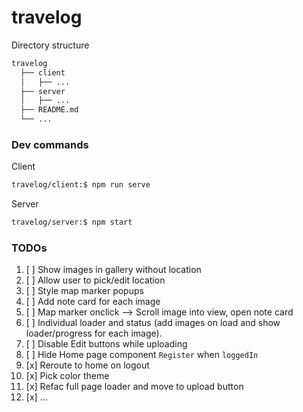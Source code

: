 # travelog

Directory structure

```bash
travelog
  ├── client
  │   ├── ...
  ├── server
  │   ├── ...
  ├── README.md
  └── ...
```

### Dev commands

Client

```bash
travelog/client:$ npm run serve
```

Server

```bash
travelog/server:$ npm start
```

### TODOs

1. [ ] Show images in gallery without location
2. [ ] Allow user to pick/edit location
3. [ ] Style map marker popups
4. [ ] Add note card for each image
5. [ ] Map marker onclick --> Scroll image into view, open note card
6. [ ] Individual loader and status (add images on load and show loader/progress for each image).
7. [ ] Disable Edit buttons while uploading
8. [ ] Hide Home page component `Register` when `loggedIn`
9. [x] Reroute to home on logout
10. [x] Pick color theme
11. [x] Refac full page loader and move to upload button
12. [x] ...
